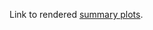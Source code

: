 Link to rendered [summary plots](https://carpentries.github.io/assessment-projects/data-carpentry-projects/only-postworkshop-analysis/postworkshop_analysis.html).
